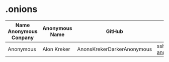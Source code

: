 # .onions
|Name Anonymous Conpany|Anonymous Name|GitHub|Ssh Onion|Facebook Page|Onion Url|YouTube Name|
|---|---|---|---|---|----|----|
|Anonymous  |Alon Kreker|AnonsKrekerDarkerAnonymous|ssh anons@o6l4vjzq2hilce23tgvv54dv5dintkt3kas52igmgmlqxx6z72tvs2ad.onion/|https://www.facebook.com/AnonymouSshServer|http://o6l4vjzq2hilce23tgvv54dv5dintkt3kas52igmgmlqxx6z72tvs2ad.onion/|https://www.youtube.com/channel/UC9nM987tuy7bfgL8sTirTUA|
